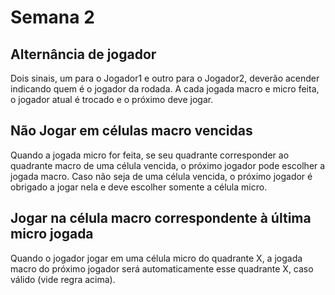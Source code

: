# Semana 2

## Alternância de jogador

Dois sinais, um para o Jogador1 e outro para o Jogador2, deverão acender
indicando quem é o jogador da rodada. A cada jogada macro e micro feita, o 
jogador atual é trocado e o próximo deve jogar.

## Não Jogar em células macro vencidas

Quando a jogada micro for feita, se seu quadrante corresponder ao quadrante macro de uma célula vencida, o próximo jogador pode escolher a jogada macro. Caso não seja de uma célula vencida, o próximo jogador é obrigado a jogar nela e deve escolher somente a célula micro.

## Jogar na célula macro correspondente à última micro jogada

Quando o jogador jogar em uma célula micro do quadrante X, a jogada macro do próximo jogador será automaticamente esse quadrante X, caso válido (vide regra acima).

